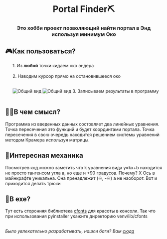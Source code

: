 <h1 align='center'>Portal Finder⛏</h1>
<h3 align='center'>Это хобби проект позволяющий найти портал в Энд используя минимум Око</h3>
 <h2>🎮Как пользоваться?</h2>
<ol>
 <il>1. Из <b>любой</b> точки кидаем око эндера</il> <br><br>
 <il>2. Наводим курсор прямо на остановившееся око</il><br><br>
  
![Общий вид](https://github.com/muminovbob/portal_finder/raw/main/images/1.png)
![Общий вид](https://github.com/muminovbob/portal_finder/raw/main/images/2.png)
  <il>3. Записываем результаты в программу</il><br> <br>
</ol>
  <h2>👨‍🔬В чем смысл?</h2>
  Программа из введенных данных состовляет два линейных уравнения. Точка пересечения это функций и будет координтами портала. Точка пересечения в свою очередь находится решением системы уравнений методом Крамера используя матрицы. 
  <h2>🔬Интересная механика</h2>
  Посмотрев код можно заметить что k уравнения вида y=kx+b находится не просто тангенсом угла a, но еще и +90 градусов. Почему? X Ось в майнкрафте уникальна. Она пренадлежит (♾, -♾) а не наоборот. Вот и приходится делать трюки
  <h2>💾В exe?</h2>
  Тут есть сторонняя библиотека <a href='https://pypi.org/project/python-cfonts/'>cfonts</a> для красоты в консоли. Так что при использования pyinstaller укажите директорию venv/lib/cfonts <br><br>
  
 <i>Было увлекательно разрабатывать, нашли баги? Вам <a href='https://github.com/muminovbob/portal_finder/issues'>сюда</a></i>
